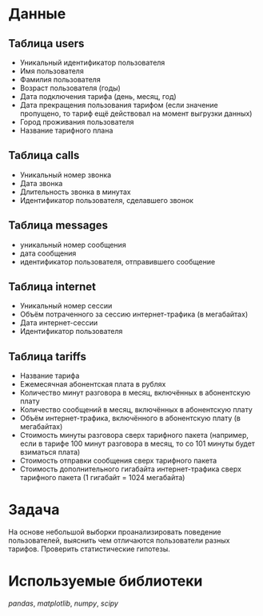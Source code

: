 # Данные
## Таблица users
- Уникальный идентификатор пользователя
- Имя пользователя
- Фамилия пользователя
- Возраст пользователя (годы)
- Дата подключения тарифа (день, месяц, год)
- Дата прекращения пользования тарифом (если значение пропущено, то тариф ещё действовал на момент выгрузки данных)
- Город проживания пользователя
- Название тарифного плана
## Таблица calls
- Уникальный номер звонка
- Дата звонка
- Длительность звонка в минутах
- Идентификатор пользователя, сделавшего звонок
## Таблица messages
- уникальный номер сообщения
- дата сообщения
- идентификатор пользователя, отправившего сообщение
## Таблица internet
- Уникальный номер сессии
- Объём потраченного за сессию интернет-трафика (в мегабайтах)
- Дата интернет-сессии
- Идентификатор пользователя
## Таблица tariffs
- Название тарифа
- Ежемесячная абонентская плата в рублях
- Количество минут разговора в месяц, включённых в абонентскую плату
- Количество сообщений в месяц, включённых в абонентскую плату
- Объём интернет-трафика, включённого в абонентскую плату (в мегабайтах)
- Стоимость минуты разговора сверх тарифного пакета (например, если в тарифе 100 минут разговора в месяц, то со 101 минуты будет взиматься плата)
- Стоимость отправки сообщения сверх тарифного пакета
- Стоимость дополнительного гигабайта интернет-трафика сверх тарифного пакета (1 гигабайт = 1024 мегабайта)
# Задача
На основе небольшой выборки проанализировать поведение пользователей, выяснить чем отличаются пользователи разных тарифов. Проверить статистические гипотезы.
# Используемые библиотеки
*pandas*, *matplotlib*, *numpy*, *scipy*
